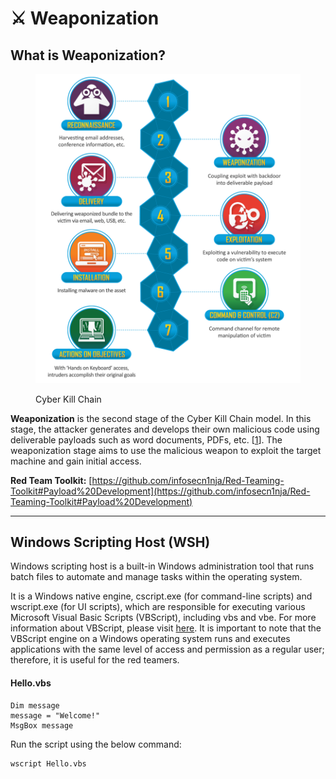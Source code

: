 # ⚔️ Weaponization

## What is Weaponization?

<figure><img src="../../.gitbook/assets/image.png" alt=""><figcaption><p>Cyber Kill Chain</p></figcaption></figure>

**Weaponization** is the second stage of the Cyber Kill Chain model. In this stage, the attacker generates and develops their own malicious code using deliverable payloads such as word documents, PDFs, etc. \[[1](https://www.lockheedmartin.com/en-us/capabilities/cyber/cyber-kill-chain.html)]. The weaponization stage aims to use the malicious weapon to exploit the target machine and gain initial access.

**Red Team Toolkit:** [https://github.com/infosecn1nja/Red-Teaming-Toolkit#Payload%20Development](https://github.com/infosecn1nja/Red-Teaming-Toolkit#Payload%20Development)



***



## Windows Scripting Host (WSH)

Windows scripting host is a built-in Windows administration tool that runs batch files to automate and manage tasks within the operating system.

It is a Windows native engine, cscript.exe (for command-line scripts) and wscript.exe (for UI scripts), which are responsible for executing various Microsoft Visual Basic Scripts (VBScript), including vbs and vbe. For more information about VBScript, please visit [here](https://en.wikipedia.org/wiki/VBScript). It is important to note that the VBScript engine on a Windows operating system runs and executes applications with the same level of access and permission as a regular user; therefore, it is useful for the red teamers.

#### Hello.vbs

```
Dim message 
message = "Welcome!"
MsgBox message
```

Run the script using the below command:

```
wscript Hello.vbs
```

